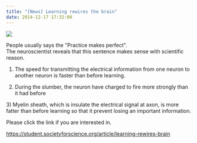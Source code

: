```yaml
---
title: "[News] Learning rewires the brain"
date: 2014-12-17 17:32:00
---
```


![](http://bspl.korea.ac.kr/image/photo/general/nerve_gray_free.jpg)

People usually says the "Practice makes perfect". The neuroscientist reveals that this sentence makes sense with scientific reason. 

1) The speed for transmitting the electrical information from one neuron to another neuron is faster than before learning.

2) During the slumber, the neuron have charged to fire more strongly than it had before

3) Myelin sheath, which is insulate the electrical signal at axon, is more fatter than before learning so that it prevent losing an important information.

Please click the link if you are interested in. 

<https://student.societyforscience.org/article/learning-rewires-brain>


